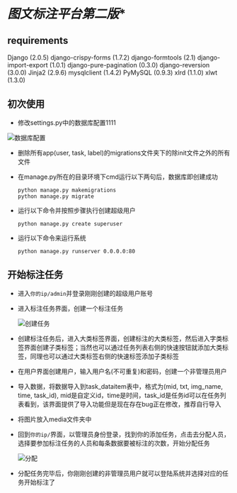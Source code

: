 # *图文标注平台第二版**

## **requirements**

Django (2.0.5)
django-crispy-forms (1.7.2)
django-formtools (2.1)
django-import-export (1.0.1)
django-pure-pagination (0.3.0)
django-reversion (3.0.0)
Jinja2 (2.9.6)
mysqlclient (1.4.2)
PyMySQL (0.9.3)
xlrd (1.1.0)
xlwt (1.3.0)

## 初次使用

- 修改settings.py中的数据库配置1111

![数据库配置](https://i.loli.net/2019/11/07/9rcA6tNgljCOnXb.png)

- 删除所有app(user, task, label)的migrations文件夹下的除init文件之外的所有文件

- 在manage.py所在的目录环境下cmd运行以下两句后，数据库即创建成功

  ```
  python manage.py makemigrations
  python manage.py migrate
  ```

- 运行以下命令并按照步骤执行创建超级用户

  ```
  python manage.py create superuser
  ```

- 运行以下命令来运行系统

  ```
  python manage.py runserver 0.0.0.0:80
  ```

  

## 开始标注任务

- 进入```你的ip/admin```并登录刚刚创建的超级用户账号

- 进入标注任务界面，创建一个标注任务

  ![创建任务](https://i.loli.net/2019/11/07/EoqtKWOrgi5LIZs.png)



- 创建标注任务后，进入大类标签界面，创建标注的大类标签，然后进入字类标签界面创建子类标签；当然也可以通过任务列表右侧的快速按钮就添加大类标签，同理也可以通过大类标签右侧的快速标签添加子类标签

- 在用户界面创建用户，输入用户名(不可重复)和密码，创建一个非管理员用户

- 导入数据，将数据导入到task_dataitem表中，格式为(mid, txt, img_name, time, task_id), mid是自定义id，time是时间，task_id是任务id可以在任务列表看到，该界面提供了导入功能但是现在存在bug正在修改，推荐自行导入

- 将图片放入media文件夹中

- 回到```你的ip/```界面，以管理员身份登录，找到你的添加任务，点击去分配人员，选择要参加标注任务的人员和每条数据要被标注的次数，开始分配任务

  ![分配](https://i.loli.net/2019/11/07/k4UrfNdbvGoIs1P.png)

- 分配任务完毕后，你刚刚创建的非管理员用户就可以登陆系统并选择对应的任务开始标注了